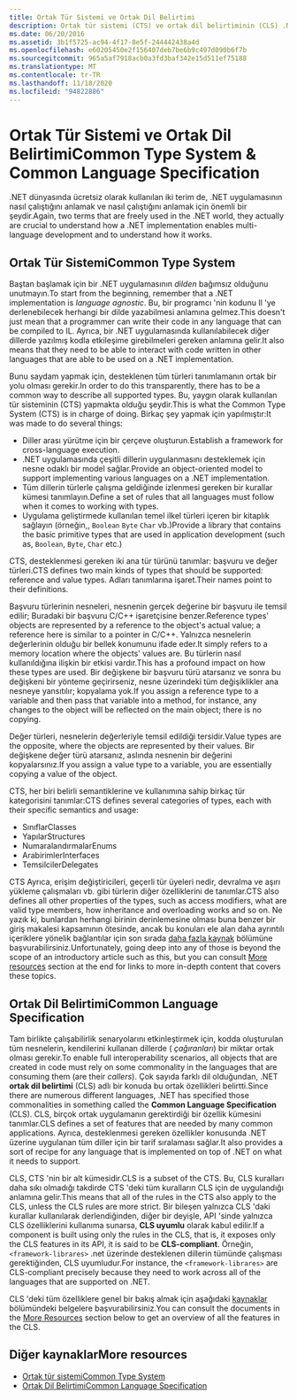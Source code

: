 ```yaml
---
title: Ortak Tür Sistemi ve Ortak Dil Belirtimi
description: Ortak tür sistemi (CTS) ve ortak dil belirtiminin (CLS) .NET için birden çok dili desteklemesini olanaklı hale getirme hakkında bilgi edinin.
ms.date: 06/20/2016
ms.assetid: 3b1f5725-ac94-4f17-8e5f-244442438a4d
ms.openlocfilehash: e60205450e2f156407deb7be6b9c497d090b6f7b
ms.sourcegitcommit: 965a5af7918acb0a3fd3baf342e15d511ef75188
ms.translationtype: MT
ms.contentlocale: tr-TR
ms.lasthandoff: 11/18/2020
ms.locfileid: "94822886"
---
```

# <a name="common-type-system--common-language-specification"></a><span data-ttu-id="4bf87-103">Ortak Tür Sistemi ve Ortak Dil Belirtimi</span><span class="sxs-lookup"><span data-stu-id="4bf87-103">Common Type System & Common Language Specification</span></span>

<span data-ttu-id="4bf87-104">.NET dünyasında ücretsiz olarak kullanılan iki terim de, .NET uygulamasının nasıl çalıştığını anlamak ve nasıl çalıştığını anlamak için önemli bir şeydir.</span><span class="sxs-lookup"><span data-stu-id="4bf87-104">Again, two terms that are freely used in the .NET world, they actually are crucial to understand how a .NET implementation enables multi-language development and to understand how it works.</span></span>

## <a name="common-type-system"></a><span data-ttu-id="4bf87-105">Ortak Tür Sistemi</span><span class="sxs-lookup"><span data-stu-id="4bf87-105">Common Type System</span></span>

<span data-ttu-id="4bf87-106">Baştan başlamak için bir .NET uygulamasının _dilden_ bağımsız olduğunu unutmayın.</span><span class="sxs-lookup"><span data-stu-id="4bf87-106">To start from the beginning, remember that a .NET implementation is _language agnostic_.</span></span> <span data-ttu-id="4bf87-107">Bu, bir programcı 'nin kodunu Il 'ye derlenebilecek herhangi bir dilde yazabilmesi anlamına gelmez.</span><span class="sxs-lookup"><span data-stu-id="4bf87-107">This doesn't just mean that a programmer can write their code in any language that can be compiled to IL.</span></span> <span data-ttu-id="4bf87-108">Ayrıca, bir .NET uygulamasında kullanılabilecek diğer dillerde yazılmış kodla etkileşime girebilmeleri gereken anlamına gelir.</span><span class="sxs-lookup"><span data-stu-id="4bf87-108">It also means that they need to be able to interact with code written in other languages that are able to be used on a .NET implementation.</span></span>

<span data-ttu-id="4bf87-109">Bunu saydam yapmak için, desteklenen tüm türleri tanımlamanın ortak bir yolu olması gerekir.</span><span class="sxs-lookup"><span data-stu-id="4bf87-109">In order to do this transparently, there has to be a common way to describe all supported types.</span></span> <span data-ttu-id="4bf87-110">Bu, yaygın olarak kullanılan tür sisteminin (CTS) yapmakta olduğu şeydir.</span><span class="sxs-lookup"><span data-stu-id="4bf87-110">This is what the Common Type System (CTS) is in charge of doing.</span></span> <span data-ttu-id="4bf87-111">Birkaç şey yapmak için yapılmıştır:</span><span class="sxs-lookup"><span data-stu-id="4bf87-111">It was made to do several things:</span></span>

* <span data-ttu-id="4bf87-112">Diller arası yürütme için bir çerçeve oluşturun.</span><span class="sxs-lookup"><span data-stu-id="4bf87-112">Establish a framework for cross-language execution.</span></span>
* <span data-ttu-id="4bf87-113">.NET uygulamasında çeşitli dillerin uygulanmasını desteklemek için nesne odaklı bir model sağlar.</span><span class="sxs-lookup"><span data-stu-id="4bf87-113">Provide an object-oriented model to support implementing various languages on a .NET implementation.</span></span>
* <span data-ttu-id="4bf87-114">Tüm dillerin türlerle çalışma geldiğinde izlenmesi gereken bir kurallar kümesi tanımlayın.</span><span class="sxs-lookup"><span data-stu-id="4bf87-114">Define a set of rules that all languages must follow when it comes to working with types.</span></span>
* <span data-ttu-id="4bf87-115">Uygulama geliştirmede kullanılan temel ilkel türleri içeren bir kitaplık sağlayın (örneğin,, `Boolean` `Byte` `Char` vb.)</span><span class="sxs-lookup"><span data-stu-id="4bf87-115">Provide a library that contains the basic primitive types that are used in application development (such as, `Boolean`, `Byte`, `Char` etc.)</span></span>

<span data-ttu-id="4bf87-116">CTS, desteklenmesi gereken iki ana tür türünü tanımlar: başvuru ve değer türleri.</span><span class="sxs-lookup"><span data-stu-id="4bf87-116">CTS defines two main kinds of types that should be supported: reference and value types.</span></span> <span data-ttu-id="4bf87-117">Adları tanımlarına işaret.</span><span class="sxs-lookup"><span data-stu-id="4bf87-117">Their names point to their definitions.</span></span>

<span data-ttu-id="4bf87-118">Başvuru türlerinin nesneleri, nesnenin gerçek değerine bir başvuru ile temsil edilir; Buradaki bir başvuru C/C++ işaretçisine benzer.</span><span class="sxs-lookup"><span data-stu-id="4bf87-118">Reference types' objects are represented by a reference to the object's actual value; a reference here is similar to a pointer in C/C++.</span></span> <span data-ttu-id="4bf87-119">Yalnızca nesnelerin değerlerinin olduğu bir bellek konumunu ifade eder.</span><span class="sxs-lookup"><span data-stu-id="4bf87-119">It simply refers to a memory location where the objects' values are.</span></span> <span data-ttu-id="4bf87-120">Bu türlerin nasıl kullanıldığına ilişkin bir etkisi vardır.</span><span class="sxs-lookup"><span data-stu-id="4bf87-120">This has a profound impact on how these types are used.</span></span> <span data-ttu-id="4bf87-121">Bir değişkene bir başvuru türü atarsanız ve sonra bu değişkeni bir yönteme geçirirseniz, nesne üzerindeki tüm değişiklikler ana nesneye yansıtılır; kopyalama yok.</span><span class="sxs-lookup"><span data-stu-id="4bf87-121">If you assign a reference type to a variable and then pass that variable into a method, for instance, any changes to the object will be reflected on the main object; there is no copying.</span></span>

<span data-ttu-id="4bf87-122">Değer türleri, nesnelerin değerleriyle temsil edildiği tersidir.</span><span class="sxs-lookup"><span data-stu-id="4bf87-122">Value types are the opposite, where the objects are represented by their values.</span></span> <span data-ttu-id="4bf87-123">Bir değişkene değer türü atarsanız, aslında nesnenin bir değerini kopyalarsınız.</span><span class="sxs-lookup"><span data-stu-id="4bf87-123">If you assign a value type to a variable, you are essentially copying a value of the object.</span></span>

<span data-ttu-id="4bf87-124">CTS, her biri belirli semantiklerine ve kullanımına sahip birkaç tür kategorisini tanımlar:</span><span class="sxs-lookup"><span data-stu-id="4bf87-124">CTS defines several categories of types, each with their specific semantics and usage:</span></span>

* <span data-ttu-id="4bf87-125">Sınıflar</span><span class="sxs-lookup"><span data-stu-id="4bf87-125">Classes</span></span>
* <span data-ttu-id="4bf87-126">Yapılar</span><span class="sxs-lookup"><span data-stu-id="4bf87-126">Structures</span></span>
* <span data-ttu-id="4bf87-127">Numaralandırmalar</span><span class="sxs-lookup"><span data-stu-id="4bf87-127">Enums</span></span>
* <span data-ttu-id="4bf87-128">Arabirimler</span><span class="sxs-lookup"><span data-stu-id="4bf87-128">Interfaces</span></span>
* <span data-ttu-id="4bf87-129">Temsilciler</span><span class="sxs-lookup"><span data-stu-id="4bf87-129">Delegates</span></span>

<span data-ttu-id="4bf87-130">CTS Ayrıca, erişim değiştiricileri, geçerli tür üyeleri nedir, devralma ve aşırı yükleme çalışmaları vb. gibi türlerin diğer özelliklerini de tanımlar.</span><span class="sxs-lookup"><span data-stu-id="4bf87-130">CTS also defines all other properties of the types, such as access modifiers, what are valid type members, how inheritance and overloading works and so on.</span></span> <span data-ttu-id="4bf87-131">Ne yazık ki, bunlardan herhangi birinin derinlemesine olması buna benzer bir giriş makalesi kapsamının ötesinde, ancak bu konuları ele alan daha ayrıntılı içeriklere yönelik bağlantılar için son sırada [daha fazla kaynak](#more-resources) bölümüne başvurabilirsiniz.</span><span class="sxs-lookup"><span data-stu-id="4bf87-131">Unfortunately, going deep into any of those is beyond the scope of an introductory article such as this, but you can consult [More resources](#more-resources) section at the end for links to more in-depth content that covers these topics.</span></span>

## <a name="common-language-specification"></a><span data-ttu-id="4bf87-132">Ortak Dil Belirtimi</span><span class="sxs-lookup"><span data-stu-id="4bf87-132">Common Language Specification</span></span>

<span data-ttu-id="4bf87-133">Tam birlikte çalışabilirlik senaryolarını etkinleştirmek için, kodda oluşturulan tüm nesnelerin, kendilerini kullanan dillerde ( _çağıranları_) bir miktar ortak olması gerekir.</span><span class="sxs-lookup"><span data-stu-id="4bf87-133">To enable full interoperability scenarios, all objects that are created in code must rely on some commonality in the languages that are consuming them (are their _callers_).</span></span> <span data-ttu-id="4bf87-134">Çok sayıda farklı dil olduğundan, .NET **ortak dil belirtimi** (CLS) adlı bir konuda bu ortak özellikleri belirtti.</span><span class="sxs-lookup"><span data-stu-id="4bf87-134">Since there are numerous different languages, .NET has specified those commonalities in something called the **Common Language Specification** (CLS).</span></span> <span data-ttu-id="4bf87-135">CLS, birçok ortak uygulamanın gerektirdiği bir özellik kümesini tanımlar.</span><span class="sxs-lookup"><span data-stu-id="4bf87-135">CLS defines a set of features that are needed by many common applications.</span></span> <span data-ttu-id="4bf87-136">Ayrıca, desteklenmesi gereken özellikler konusunda .NET üzerine uygulanan tüm diller için bir tarif sıralaması sağlar.</span><span class="sxs-lookup"><span data-stu-id="4bf87-136">It also provides a sort of recipe for any language that is implemented on top of .NET on what it needs to support.</span></span>

<span data-ttu-id="4bf87-137">CLS, CTS 'nin bir alt kümesidir.</span><span class="sxs-lookup"><span data-stu-id="4bf87-137">CLS is a subset of the CTS.</span></span> <span data-ttu-id="4bf87-138">Bu, CLS kuralları daha sıkı olmadığı takdirde CTS 'deki tüm kuralların CLS için de uygulandığı anlamına gelir.</span><span class="sxs-lookup"><span data-stu-id="4bf87-138">This means that all of the rules in the CTS also apply to the CLS, unless the CLS rules are more strict.</span></span> <span data-ttu-id="4bf87-139">Bir bileşen yalnızca CLS 'daki kurallar kullanılarak derlendiğinden, diğer bir deyişle, API 'sinde yalnızca CLS özelliklerini kullanıma sunarsa, **CLS uyumlu** olarak kabul edilir.</span><span class="sxs-lookup"><span data-stu-id="4bf87-139">If a component is built using only the rules in the CLS, that is, it exposes only the CLS features in its API, it is said to be **CLS-compliant**.</span></span> <span data-ttu-id="4bf87-140">Örneğin, `<framework-librares>` .net üzerinde desteklenen dillerin tümünde çalışması gerektiğinden, CLS uyumludur.</span><span class="sxs-lookup"><span data-stu-id="4bf87-140">For instance, the `<framework-librares>` are CLS-compliant precisely because they need to work across all of the languages that are supported on .NET.</span></span>

<span data-ttu-id="4bf87-141">CLS 'deki tüm özelliklere genel bir bakış almak için aşağıdaki [kaynaklar](#more-resources) bölümündeki belgelere başvurabilirsiniz.</span><span class="sxs-lookup"><span data-stu-id="4bf87-141">You can consult the documents in the [More Resources](#more-resources) section below to get an overview of all the features in the CLS.</span></span>

## <a name="more-resources"></a><span data-ttu-id="4bf87-142">Diğer kaynaklar</span><span class="sxs-lookup"><span data-stu-id="4bf87-142">More resources</span></span>

* [<span data-ttu-id="4bf87-143">Ortak tür sistemi</span><span class="sxs-lookup"><span data-stu-id="4bf87-143">Common Type System</span></span>](./base-types/common-type-system.md)
* [<span data-ttu-id="4bf87-144">Ortak Dil Belirtimi</span><span class="sxs-lookup"><span data-stu-id="4bf87-144">Common Language Specification</span></span>](language-independence-and-language-independent-components.md)
